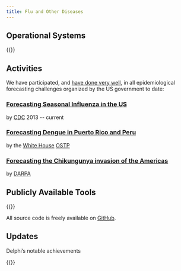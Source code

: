 ```yaml
---
title: Flu and Other Diseases
---
```


## Operational Systems

{{<systems>}}

## Activities

We have participated, and [have done very well](http://www.cs.cmu.edu/~roni/CDC%20Flu%20Challenge%202014-2018%20Results.pdf), in all epidemiological forecasting challenges organized by the US government to date:

<!--            : 2013--2014, 2014--2015 (winner),
    <a target="_blank" rel="noopener" href="https://www.cdc.gov/flu/spotlights/flu-activity-forecasts-2016-2017.htm">2015--2016 (winner)</a>
    ,
    <a target="_blank" rel="noopener" href="https://predict.phiresearchlab.org/post/57f3f440123b0f563ece2576">2016--2017 (winner)</a>
    <a target="_blank" rel="noopener" href="https://www.cdc.gov/flu/weekly/flusight/index.html#nav-group-aeff9">2017--2018 (winner)</a>-->

### [Forecasting Seasonal Influenza in the US](https://www.cdc.gov/flu/weekly/flusight/)

by [CDC](https://www.cdc.gov) 2013 -- current

### [Forecasting Dengue in Puerto Rico and Peru](https://predict.cdc.gov/post/5a4fcc3e2c1b1669c22aa261)

by the [White House](https://www.whitehouse.gov/) [OSTP](https://www.whitehouse.gov/administration/eop/ostp)

### [Forecasting the Chikungunya invasion of the Americas](https://www.innocentive.com/ar/challenge/9933617")

by [DARPA](http://www.darpa.mil/)

## Publicly Available Tools

{{<tools>}}

All source code is freely available on [GitHub](https://github.com/cmu-delphi/).

## Updates

Delphi’s notable achievements

{{<news>}}
